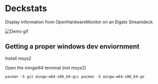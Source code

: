 # Deckstats

Display information from OpenHardwareMonitor on an Elgato Streamdeck

![Demo gif](demo.gif)

## Getting a proper windows dev enviornment

Install msys2

Open the mingw64 terminal (not msys2)

```
pacman -S git mingw-w64-x86_64-gcc pacman -S mingw-w64-x86_64-go
```